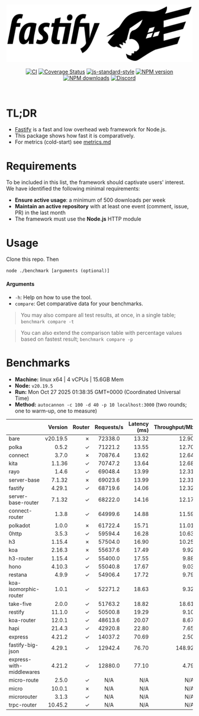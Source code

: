 <div align="center">
  <img src="https://github.com/fastify/graphics/raw/HEAD/fastify-landscape-outlined.svg" width="650" height="auto"/>
</div>

<div align="center">

[![CI](https://github.com/fastify/fastify/workflows/ci/badge.svg)](https://github.com/fastify/fastify/actions/workflows/ci.yml)
[![Coverage Status](https://coveralls.io/repos/github/fastify/fastify/badge.svg?branch=master)](https://coveralls.io/github/fastify/fastify?branch=master)
[![js-standard-style](https://img.shields.io/badge/code%20style-standard-brightgreen.svg?style=flat)](http://standardjs.com/)
[![NPM version](https://img.shields.io/npm/v/fastify.svg?style=flat)](https://www.npmjs.com/package/fastify)
[![NPM downloads](https://img.shields.io/npm/dm/fastify.svg?style=flat)](https://www.npmjs.com/package/fastify) [![Discord](https://img.shields.io/discord/725613461949906985)](https://discord.gg/fastify)

</div>
<br />

# TL;DR

* [Fastify](https://github.com/fastify/fastify) is a fast and low overhead web framework for Node.js.
* This package shows how fast it is comparatively.
* For metrics (cold-start) see [metrics.md](./METRICS.md)

# Requirements

To be included in this list, the framework should captivate users' interest. We have identified the following minimal requirements:
- **Ensure active usage**: a minimum of 500 downloads per week
- **Maintain an active repository** with at least one event (comment, issue, PR) in the last month
- The framework must use the **Node.js** HTTP module

# Usage

Clone this repo. Then 

```
node ./benchmark [arguments (optional)]
```

#### Arguments

* `-h`: Help on how to use the tool.
* `compare`: Get comparative data for your benchmarks.

> You may also compare all test results, at once, in a single table; `benchmark compare -t`

> You can also extend the comparison table with percentage values based on fastest result; `benchmark compare -p`
# Benchmarks

* __Machine:__ linux x64 | 4 vCPUs | 15.6GB Mem
* __Node:__ `v20.19.5`
* __Run:__ Mon Oct 27 2025 01:38:35 GMT+0000 (Coordinated Universal Time)
* __Method:__ `autocannon -c 100 -d 40 -p 10 localhost:3000` (two rounds; one to warm-up, one to measure)

|                          | Version  | Router | Requests/s | Latency (ms) | Throughput/Mb |
| :--                      | --:      | --:    | :-:        | --:          | --:           |
| bare                     | v20.19.5 | ✗      | 72338.0    | 13.32        | 12.90         |
| polka                    | 0.5.2    | ✓      | 71221.2    | 13.55        | 12.70         |
| connect                  | 3.7.0    | ✗      | 70876.4    | 13.62        | 12.64         |
| kita                     | 1.1.36   | ✓      | 70747.2    | 13.64        | 12.68         |
| rayo                     | 1.4.6    | ✓      | 69048.4    | 13.99        | 12.31         |
| server-base              | 7.1.32   | ✗      | 69023.6    | 13.99        | 12.31         |
| fastify                  | 4.29.1   | ✓      | 68719.6    | 14.06        | 12.32         |
| server-base-router       | 7.1.32   | ✓      | 68222.0    | 14.16        | 12.17         |
| connect-router           | 1.3.8    | ✓      | 64999.6    | 14.88        | 11.59         |
| polkadot                 | 1.0.0    | ✗      | 61722.4    | 15.71        | 11.01         |
| 0http                    | 3.5.3    | ✓      | 59594.4    | 16.28        | 10.63         |
| h3                       | 1.15.4   | ✗      | 57504.0    | 16.90        | 10.25         |
| koa                      | 2.16.3   | ✗      | 55637.6    | 17.49        | 9.92          |
| h3-router                | 1.15.4   | ✓      | 55400.0    | 17.55        | 9.88          |
| hono                     | 4.10.3   | ✓      | 55040.8    | 17.67        | 9.03          |
| restana                  | 4.9.9    | ✓      | 54906.4    | 17.72        | 9.79          |
| koa-isomorphic-router    | 1.0.1    | ✓      | 52271.2    | 18.63        | 9.32          |
| take-five                | 2.0.0    | ✓      | 51763.2    | 18.82        | 18.61         |
| restify                  | 11.1.0   | ✓      | 50500.8    | 19.29        | 9.10          |
| koa-router               | 12.0.1   | ✓      | 48613.6    | 20.07        | 8.67          |
| hapi                     | 21.4.3   | ✓      | 42920.8    | 22.80        | 7.65          |
| express                  | 4.21.2   | ✓      | 14037.2    | 70.69        | 2.50          |
| fastify-big-json         | 4.29.1   | ✓      | 12942.4    | 76.70        | 148.92        |
| express-with-middlewares | 4.21.2   | ✓      | 12880.0    | 77.10        | 4.79          |
| micro-route              | 2.5.0    | ✓      | N/A        | N/A          | N/A           |
| micro                    | 10.0.1   | ✗      | N/A        | N/A          | N/A           |
| microrouter              | 3.1.3    | ✓      | N/A        | N/A          | N/A           |
| trpc-router              | 10.45.2  | ✓      | N/A        | N/A          | N/A           |
